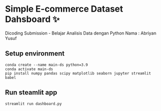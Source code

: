 # Simple E-commerce Dataset Dahsboard ✨
Dicoding Submission - Belajar Analisis Data dengan Python
Nama : Abriyan Yusuf
## Setup environment
```
conda create --name main-ds python=3.9
conda activate main-ds
pip install numpy pandas scipy matplotlib seaborn jupyter streamlit babel
```

## Run steamlit app
```
streamlit run dashboard.py
```
